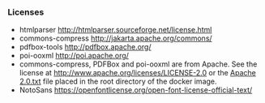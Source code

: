 ### Licenses

* htmlparser http://htmlparser.sourceforge.net/license.html
* commons-compress   http://jakarta.apache.org/commons/
* pdfbox-tools  http://pdfbox.apache.org/
* poi-ooxml http://poi.apache.org/
* commons-compress, PDFBox and poi-ooxml are from Apache. See the license at http://www.apache.org/licenses/LICENSE-2.0 or the
  [Apache 2.0.txt](src/main/resources/licenses/3rd-party/Apache%202.0.txt)
  file placed in the root directory of the docker image.
* NotoSans https://openfontlicense.org/open-font-license-official-text/